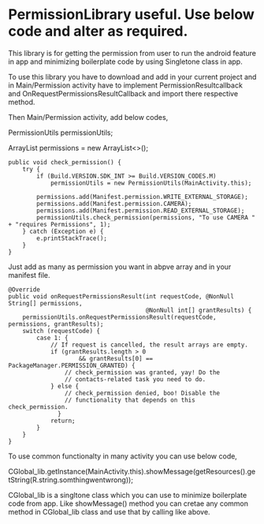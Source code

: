 # PermissionLibrary useful. Use below code and alter as required.
This library is for getting the permission from user to run the android feature in app and minimizing boilerplate code by using Singletone class in app.

To use this library you have to download and add in your current project and in Main/Permission activity have to implement PermissionResultcallback and OnRequestPermissionsResultCallback and import there respective method.

Then Main/Permission activity, add below codes, 

PermissionUtils permissionUtils;

ArrayList<String> permissions = new ArrayList<>();


    public void check_permission() {
        try {
            if (Build.VERSION.SDK_INT >= Build.VERSION_CODES.M)
                permissionUtils = new PermissionUtils(MainActivity.this);

            permissions.add(Manifest.permission.WRITE_EXTERNAL_STORAGE);
            permissions.add(Manifest.permission.CAMERA);
            permissions.add(Manifest.permission.READ_EXTERNAL_STORAGE);
            permissionUtils.check_permission(permissions, "To use CAMERA " + "requires Permissions", 1);
        } catch (Exception e) {
            e.printStackTrace();
        }
    }
    
Just add as many as permission you want in abpve array and in your manifest file.

    @Override
    public void onRequestPermissionsResult(int requestCode, @NonNull String[] permissions,
                                           @NonNull int[] grantResults) {
        permissionUtils.onRequestPermissionsResult(requestCode, permissions, grantResults);
        switch (requestCode) {
            case 1: {
                // If request is cancelled, the result arrays are empty.
                if (grantResults.length > 0
                        && grantResults[0] == PackageManager.PERMISSION_GRANTED) {
                    // check_permission was granted, yay! Do the
                    // contacts-related task you need to do.
                } else {
                    // check_permission denied, boo! Disable the
                    // functionality that depends on this check_permission.
                  }
                return;
            }
        }
    }

To use common functionalty in many activity you can use below code,

CGlobal_lib.getInstance(MainActivity.this).showMessage(getResources().getString(R.string.somthingwentwrong));

CGlobal_lib is a singltone class which you can use to minimize boilerplate code from app. Like showMessage() method you can cretae any common method in CGlobal_lib class and use that by calling like above.



